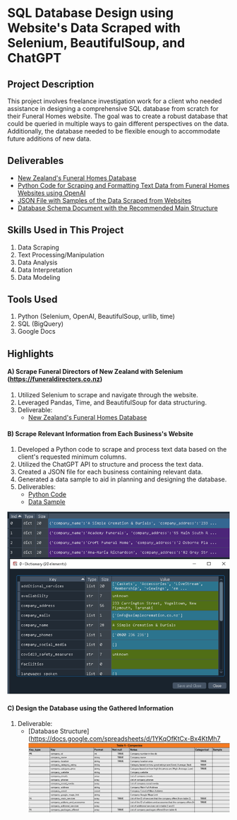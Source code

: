 # SQL Database Design using Website's Data Scraped with Selenium, BeautifulSoup, and ChatGPT
## Project Description

This project involves freelance investigation work for a client who needed assistance in designing a comprehensive SQL database from scratch for their Funeral Homes website. The goal was to create a robust database that could be queried in multiple ways to gain different perspectives on the data. Additionally, the database needed to be flexible enough to accommodate future additions of new data.


## Deliverables

* [New Zealand's Funeral Homes Database](https://github.com/ICereghetti/project_funeral_homes/blob/b45ae90cea72fae99af1870f2f5ad925c75aeed4/funeral_homes_database.csv)
* [Python Code for Scraping and Formatting Text Data from Funeral Homes Websites using OpenAI](https://github.com/ICereghetti/project_funeral_homes/blob/1556a93cb6b031ada01dad035458566a79eef8a2/scrape_website.py)
* [JSON File with Samples of the Data Scraped from Websites](https://github.com/ICereghetti/project_funeral_homes/blob/b45ae90cea72fae99af1870f2f5ad925c75aeed4/samples.json)
* [Database Schema Document with the Recommended Main Structure](https://docs.google.com/spreadsheets/d/1YKqOfKtCx-Bx4KtMh7m7fcoXkl7wU3KPQ9LuyQzWJus/edit#gid=954638511)


## Skills Used in This Project
1) Data Scraping
2) Text Processing/Manipulation
3) Data Analysis
4) Data Interpretation
5) Data Modeling

## Tools Used

1) Python (Selenium, OpenAI, BeautifulSoup, urllib, time)
2) SQL (BigQuery)
3) Google Docs

## Highlights
#### A) Scrape Funeral Directors of New Zealand with Selenium (https://funeraldirectors.co.nz)
1) Utilized Selenium to scrape and navigate through the website.
2) Leveraged Pandas, Time, and BeautifulSoup for data structuring.
3) Deliverable:
   - [New Zealand's Funeral Homes Database](https://github.com/ICereghetti/project_funeral_homes/blob/b45ae90cea72fae99af1870f2f5ad925c75aeed4/funeral_homes_database.csv)

#### B) Scrape Relevant Information from Each Business's Website
1) Developed a Python code to scrape and process text data based on the client's requested minimum columns.
2) Utilized the ChatGPT API to structure and process the text data.
3) Created a JSON file for each business containing relevant data.
4) Generated a data sample to aid in planning and designing the database.
5) Deliverables:
   - [Python Code](https://github.com/ICereghetti/project_funeral_homes/blob/b45ae90cea72fae99af1870f2f5ad925c75aeed4/scrape_website.py)
   - [Data Sample](https://github.com/ICereghetti/project_funeral_homes/blob/b45ae90cea72fae99af1870f2f5ad925c75aeed4/samples.json)


![](https://github.com/ICereghetti/Cereghetti_Portfolio/blob/27f2f9b2d88ac78119a6e8f37f4d1b40b93635ab/images/project_funeral_homes_1.png?raw=true)

#### C) Design the Database using the Gathered Information
1) Deliverable:
   - [Database Structure](https://docs.google.com/spreadsheets/d/1YKqOfKtCx-Bx4KtMh7
![](https://github.com/ICereghetti/Cereghetti_Portfolio/blob/27f2f9b2d88ac78119a6e8f37f4d1b40b93635ab/images/project_funeral_homes_2.png)
